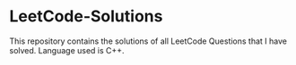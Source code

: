 # LeetCode-Solutions
This repository contains the solutions of all LeetCode Questions that I have solved. 
Language used is C++.

